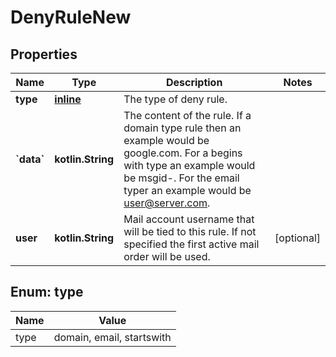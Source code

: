 
# DenyRuleNew

## Properties
Name | Type | Description | Notes
------------ | ------------- | ------------- | -------------
**type** | [**inline**](#Type) | The type of deny rule. | 
**&#x60;data&#x60;** | **kotlin.String** | The content of the rule.  If a domain type rule then an example would be google.com. For a begins with type an example would be msgid-.  For the email typer an example would be user@server.com. | 
**user** | **kotlin.String** | Mail account username that will be tied to this rule.  If not specified the first active mail order will be used. |  [optional]


<a id="Type"></a>
## Enum: type
Name | Value
---- | -----
type | domain, email, startswith



